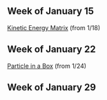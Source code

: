 ## Week of January 15 
[Kinetic Energy Matrix](/kinetic.m) (from 1/18)
## Week of January 22
[Particle in a Box](PIB.m) (from 1/24)
## Week of January 29
